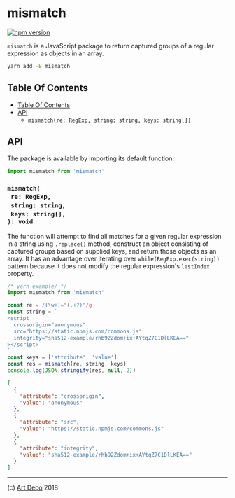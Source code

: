 # mismatch

[![npm version](https://badge.fury.io/js/mismatch.svg)](https://npmjs.org/package/mismatch)

`mismatch` is a JavaScript package to return captured groups of a regular expression as objects in an array.

```sh
yarn add -E mismatch
```

## Table Of Contents

- [Table Of Contents](#table-of-contents)
- [API](#api)
  * [`mismatch(re: RegExp, string: string, keys: string[])`](#mismatchre-regexpstring-stringkeys-string-void)

## API

The package is available by importing its default function:

```js
import mismatch from 'mismatch'
```

### `mismatch(`<br/>&nbsp;&nbsp;`re: RegExp,`<br/>&nbsp;&nbsp;`string: string,`<br/>&nbsp;&nbsp;`keys: string[],`<br/>`): void`

The function will attempt to find all matches for a given regular expression in a string using `.replace()` method, construct an object consisting of captured groups based on supplied keys, and return those objects as an array. It has an advantage over iterating over `while(RegExp.exec(string))` pattern because it does not modify the regular expression's `lastIndex` property.

```javascript
/* yarn example/ */
import mismatch from 'mismatch'

const re = /(\w+)="(.+?)"/g
const string = `
<script
  crossorigin="anonymous"
  src="https://static.npmjs.com/commons.js"
  integrity="sha512-example/rhb92Zdom+ix+AYtqZ7C1DlLKEA=="
></script>
`
const keys = ['attribute', 'value']
const res = mismatch(re, string, keys)
console.log(JSON.stringify(res, null, 2))
```

```json
[
  {
    "attribute": "crossorigin",
    "value": "anonymous"
  },
  {
    "attribute": "src",
    "value": "https://static.npmjs.com/commons.js"
  },
  {
    "attribute": "integrity",
    "value": "sha512-example/rhb92Zdom+ix+AYtqZ7C1DlLKEA=="
  }
]
```

---

(c) [Art Deco][1] 2018

[1]: https://artdeco.bz
